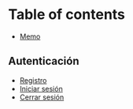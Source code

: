 # Table of contents

* [Memo](README.md)

## Autenticación <a id="autenticacion-1"></a>

* [Registro](autenticacion-1/registro.md)
* [Iniciar sesión](autenticacion-1/iniciar-sesion.md)
* [Cerrar sesión](autenticacion-1/cerrar-sesion.md)

